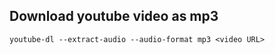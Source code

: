 ## Download youtube video as mp3

```
youtube-dl --extract-audio --audio-format mp3 <video URL>
```
